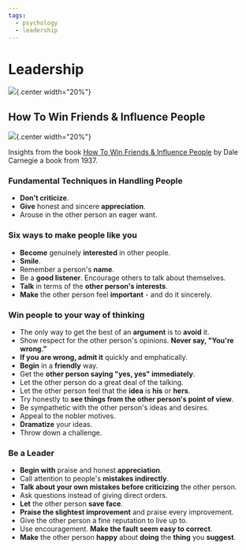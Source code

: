 ```yaml
---
tags:
  - psychology
  - leadership
---
```


# Leadership

![](img/leadership.svg){.center width="20%"}

## How To Win Friends & Influence People

![](img/books/how-to-win-friends_influence-people.jpg){.center width="20%"}

Insights from the book [How To Win Friends & Influence People](https://www.google.ch/books/edition/How_To_Win_Friends_and_Influence_People/yxfJDVXClucC) by Dale Carnegie a book from 1937.

### Fundamental Techniques in Handling People

+ **Don't criticize**.
+ **Give** honest and sincere **appreciation**.
+ Arouse in the other person an eager want.

### Six ways to make people like you

+ **Become** genuinely **interested** in other people.
+ **Smile**.
+ Remember a person's **name**.
+ Be a **good listener**. Encourage others to talk about themselves.
+ **Talk** in terms of the **other person's interests**.
+ **Make** the other person feel **important** - and do it sincerely.

### Win people to your way of thinking

+ The only way to get the best of an **argument** is to **avoid** it.
+ Show respect for the other person's opinions. **Never say, "You're wrong."**
+ **If you are wrong, admit it** quickly and emphatically.
+ **Begin** in a **friendly** way.
+ Get the **other person saying "yes, yes" immediately**.
+ Let the other person do a great deal of the talking.
+ Let the other person feel that the **idea** is **his** or **hers**.
+ Try honestly to **see things from the other person's point of view**.
+ Be sympathetic with the other person's ideas and desires.
+ Appeal to the nobler motives.
+ **Dramatize** your ideas.
+ Throw down a challenge.

### Be a Leader

+ **Begin with** praise and honest **appreciation**.
+ Call attention to people's **mistakes indirectly**.
+ **Talk about your own mistakes before criticizing** the other person.
+ Ask questions instead of giving direct orders.
+ **Let** the other person **save face**.
+ **Praise the slightest improvement** and praise every improvement.
+ Give the other person a fine reputation to live up to.
+ Use encouragement. **Make the fault seem easy to correct**.
+ **Make** the other person **happy** about **doing** the **thing** you **suggest**.
